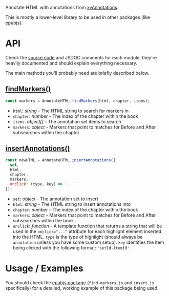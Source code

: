 Annotate HTML with annotations from [xyAnnotations](annotations.xyfir.com).

This is mostly a lower-level library to be used in other packages (like epubjs).

# API

Check the [source code](https://github.com/Xyfir/annotate/tree/master/html/src) and JSDOC comments for each module, they're heavily documented and should explain everything necessary.

The main methods you'll probably need are briefly described below.

## [findMarkers()](https://github.com/Xyfir/annotate/tree/master/html/src/find-markers.js)

```js
const markers = AnnotateHTML.findMarkers(html, chapter, items);
```

* `html`: _string_ - The HTML string to search for markers in
* `chapter`: _number_ - The index of the chapter within the book
* `items`: _object[]_ - The annotation set items to search
* `markers`: _object_ - Markers that point to matches for Before and After subsearches within the chapter

## [insertAnnotations()](https://github.com/Xyfir/annotate/tree/master/html/src/insert.js)

```js
const newHTML = AnnotateHTML.insertAnnotations({
  set,
  html,
  chapter,
  markers,
  onclick: (type, key) => `...`
});
```

* `set`: _object_ - The annotation set to insert
* `html`: _string_ - The HTML string to insert annotations into
* `chapter`: _number_ - The index of the chapter within the book
* `markers`: _object_ - Markers that point to matches for Before and After subsearches within the book
* `onclick`: _function_ - A template function that returns a string that will be used in the `onclick="..."` attribute for each highlight element inserted into the HTML. `type` is the type of highlight (should always be `annotation` unless you have some custom setup). `key` identifies the item being clicked with the following format: `'setId-itemId'`.

##

# Usage / Examples

You should check the [epubjs package](https://github.com/Xyfir/annotate/blob/master/epubjs/src) (`find-markers.js` and `insert.js` specifically) for a detailed, working example of this package being used.
